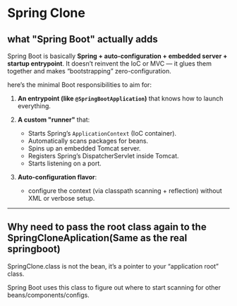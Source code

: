 # Spring Clone



## what "Spring Boot" actually adds

Spring Boot is basically **Spring + auto-configuration + embedded server + startup entrypoint**.
It doesn’t reinvent the IoC or MVC — it glues them together and makes “bootstrapping” zero-configuration.

here’s the minimal Boot responsibilities to aim for:

1. **An entrypoint (like `@SpringBootApplication`)** that knows how to launch everything.
2. **A custom "runner"** that:

   * Starts Spring’s `ApplicationContext` (IoC container).
   * Automatically scans packages for beans.
   * Spins up an embedded Tomcat server.
   * Registers Spring’s DispatcherServlet inside Tomcat.
   * Starts listening on a port.
3. **Auto-configuration flavor**:

   * configure the context (via classpath scanning + reflection) without XML or verbose setup.

---

## Why need to pass the root class again to the SpringCloneAplication(Same as the real springboot)

SpringClone.class is not the bean, it’s a pointer to your “application root” class.

Spring Boot uses this class to figure out where to start scanning for other beans/components/configs.